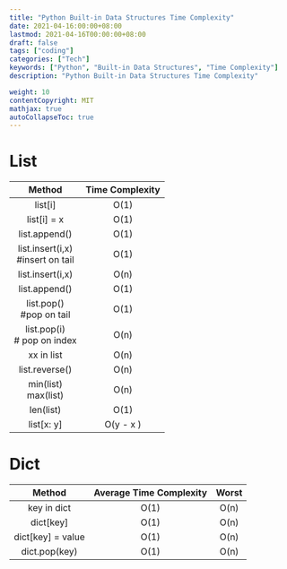 ```yaml
---
title: "Python Built-in Data Structures Time Complexity"
date: 2021-04-16:00:00+08:00
lastmod: 2021-04-16T00:00:00+08:00
draft: false
tags: ["coding"]
categories: ["Tech"]
keywords: ["Python", "Built-in Data Structures", "Time Complexity"]
description: "Python Built-in Data Structures Time Complexity"

weight: 10
contentCopyright: MIT
mathjax: true
autoCollapseToc: true
---
```


# List

|                 Method                 | Time Complexity |
| :------------------------------------: | :-------------: |
|                list[i]                 |      O(1)       |
|              list[i] = x               |      O(1)       |
|             list.append()              |      O(1)       |
| list.insert(i,x) <br />#insert on tail |      O(1)       |
|            list.insert(i,x)            |      O(n)       |
|             list.append()              |      O(1)       |
|      list.pop()<br />#pop on tail      |      O(1)       |
|    list.pop(i)<br /># pop on index     |      O(n)       |
|               xx in list               |      O(n)       |
|             list.reverse()             |      O(n)       |
|        min(list)<br />max(list)        |      O(n)       |
|               len(list)                |      O(1)       |
|               list[x: y]               |    O(y - x )    |


# Dict

|      Method       | Average Time Complexity | Worst |
| :---------------: | :---------------------: | :---: |
|    key in dict    |          O(1)           | O(n)  |
|     dict[key]     |          O(1)           | O(n)  |
| dict[key] = value |          O(1)           | O(n)  |
|   dict.pop(key)   |          O(1)           | O(n)  |